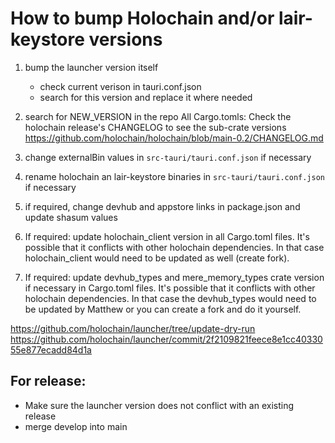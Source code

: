 # How to bump Holochain and/or lair-keystore versions

1. bump the launcher version itself

   - check current verison in tauri.conf.json
   - search for this version and replace it where needed

2. search for NEW_VERSION in the repo
   All Cargo.tomls: Check the holochain release's CHANGELOG to see the sub-crate versions https://github.com/holochain/holochain/blob/main-0.2/CHANGELOG.md

3. change externalBin values in `src-tauri/tauri.conf.json` if necessary

4. rename holochain an lair-keystore binaries in `src-tauri/tauri.conf.json` if necessary

5. if required, change devhub and appstore links in package.json and update shasum values

6. If required: update holochain_client version in all Cargo.toml files. It's possible that it conflicts with other holochain dependencies. In that case holochain_client would need to be updated as well (create fork).

7. If required: update devhub_types and mere_memory_types crate version if necessary in Cargo.toml files. It's possible that it conflicts with other holochain dependencies. In that case the devhub_types would need to be updated by Matthew or you can create a fork and do it yourself.

https://github.com/holochain/launcher/tree/update-dry-run
https://github.com/holochain/launcher/commit/2f2109821feece8e1cc4033055e877ecadd84d1a

## For release:

- Make sure the launcher version does not conflict with an existing release
- merge develop into main
